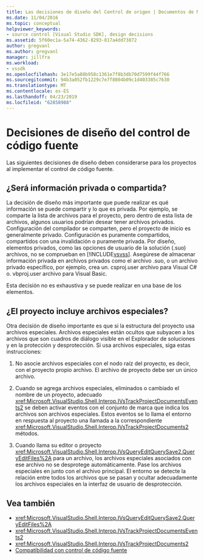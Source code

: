 ```yaml
---
title: Las decisiones de diseño del Control de origen | Documentos de Microsoft
ms.date: 11/04/2016
ms.topic: conceptual
helpviewer_keywords:
- source control [Visual Studio SDK], design decisions
ms.assetid: 5f60ec1a-5a74-4362-8293-817a4dd73872
author: gregvanl
ms.author: gregvanl
manager: jillfra
ms.workload:
- vssdk
ms.openlocfilehash: 3e17e5a88b958c1361e7f8b3db70d7599f44f766
ms.sourcegitcommit: 94b3a052fb1229c7e7f8804b09c1d403385c7630
ms.translationtype: MT
ms.contentlocale: es-ES
ms.lasthandoff: 04/23/2019
ms.locfileid: "62858988"
---
```

# <a name="source-control-design-decisions"></a>Decisiones de diseño del control de código fuente
Las siguientes decisiones de diseño deben considerarse para los proyectos al implementar el control de código fuente.

## <a name="will-information-be-shared-or-private"></a>¿Será información privada o compartida?
 La decisión de diseño más importante que puede realizar es qué información se puede compartir y lo que es privada. Por ejemplo, se comparte la lista de archivos para el proyecto, pero dentro de esta lista de archivos, algunos usuarios podrían desear tener archivos privados. Configuración del compilador se comparten, pero el proyecto de inicio es generalmente privado. Configuración es puramente compartidos, compartidos con una invalidación o puramente privada. Por diseño, elementos privados, como las opciones de usuario de la solución (.suo) archivos, no se comprueban en [!INCLUDE[vsvss](../../extensibility/includes/vsvss_md.md)]. Asegúrese de almacenar información privada en archivos privados como el archivo .suo, o un archivo privado específico, por ejemplo, crea un. csproj.user archivo para Visual C# o. vbproj.user archivo para Visual Basic.

 Esta decisión no es exhaustiva y se puede realizar en una base de los elementos.

## <a name="will-the-project-include-special-files"></a>¿El proyecto incluye archivos especiales?
 Otra decisión de diseño importante es que si la estructura del proyecto usa archivos especiales. Archivos especiales están ocultos que subyacen a los archivos que son cuadros de diálogo visible en el Explorador de soluciones y en la protección y desprotección. Si usa archivos especiales, siga estas instrucciones:

1. No asocie archivos especiales con el nodo raíz del proyecto, es decir, con el proyecto propio archivo. El archivo de proyecto debe ser un único archivo.

2. Cuando se agrega archivos especiales, eliminados o cambiado el nombre de un proyecto, adecuado <xref:Microsoft.VisualStudio.Shell.Interop.IVsTrackProjectDocumentsEvents2> se deben activar eventos con el conjunto de marca que indica los archivos son archivos especiales. Estos eventos se lo llama el entorno en respuesta al proyecto una llamada a la correspondiente <xref:Microsoft.VisualStudio.Shell.Interop.IVsTrackProjectDocuments2> métodos.

3. Cuando llama su editor o proyecto <xref:Microsoft.VisualStudio.Shell.Interop.IVsQueryEditQuerySave2.QueryEditFiles%2A> para un archivo, los archivos especiales asociados con ese archivo no se desprotege automáticamente. Pase los archivos especiales en junto con el archivo principal. El entorno se detecte la relación entre todos los archivos que se pasan y ocultar adecuadamente los archivos especiales en la interfaz de usuario de desprotección.

## <a name="see-also"></a>Vea también
- <xref:Microsoft.VisualStudio.Shell.Interop.IVsQueryEditQuerySave2.QueryEditFiles%2A>
- <xref:Microsoft.VisualStudio.Shell.Interop.IVsTrackProjectDocumentsEvents2>
- <xref:Microsoft.VisualStudio.Shell.Interop.IVsTrackProjectDocuments2>
- [Compatibilidad con control de código fuente](../../extensibility/internals/supporting-source-control.md)